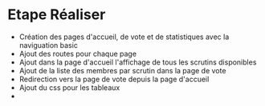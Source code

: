# Etape Réaliser

- Création des pages d'accueil, de vote et de statistiques avec la naviguation basic
- Ajout des routes pour chaque page
- Ajout dans la page d'accueil l'affichage de tous les scrutins disponibles
- Ajout de la liste des membres par scrutin dans la page de vote
- Redirection vers la page de vote depuis la page d'accueil
- Ajout du css pour les tableaux
- 